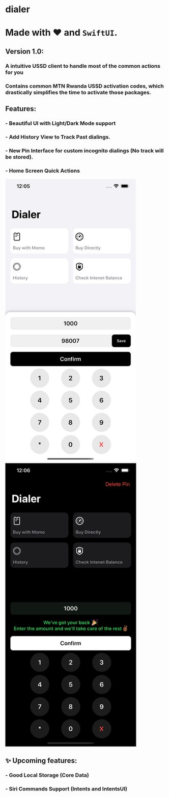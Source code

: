 # dialer
# Made with ❤️ and ``SwiftUI``.

## Version 1.0:

### A intuitive USSD client to handle most of the common actions for you
### Contains common MTN Rwanda USSD activation codes, which drastically simplifies the time to activate those packages. 

## Features:
### - Beautiful UI with Light/Dark Mode support
###  - Add History View to Track Past dialings.
### - New Pin Interface for custom incognito dialings (No track will be stored).
### -  Home Screen Quick Actions

<img alt="Pin Detail View" height="890" width="410" src="light.png">&nbsp;&nbsp;&nbsp;&nbsp;<img alt="Pin Detail View" height="890" src="dark.png">

## ✨ Upcoming features:

### - Good Local Storage (Core Data)
### - Siri Commands Support (Intents and IntentsUI)

